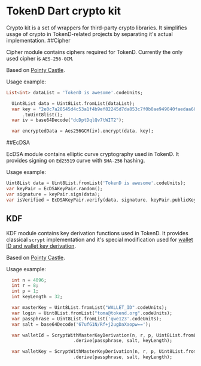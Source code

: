# TokenD Dart crypto kit

Crypto kit is a set of wrappers for third-party crypto libraries. It simplifies usage of crypto in TokenD-related projects by separating it's actual implementation.
##Cipher

Cipher module contains ciphers required for TokenD. Currently the only used cipher is `AES-256-GCM`.

Based on [Pointy Castle](https://github.com/bcgit/pc-dart).

Usage example:
```dart
List<int> dataList = 'TokenD is awesome'.codeUnits;

  Uint8List data = Uint8List.fromList(dataList);
  var key = "2e0c7a28545d4c53a1f4b9ef82245d7da853c7f0b0ae949040faedaa60c23c0b"
      .toUint8list();
  var iv = base64Decode("dcDptDqlQv7tWIT2");

  var encryptedData = Aes256GCM(iv).encrypt(data, key);
```

##EcDSA

EcDSA module contains elliptic curve cryptography used in TokenD. It provides signing on `Ed25519` curve with `SHA-256` hashing.

Usage example:
```dart
Uint8List data = Uint8List.fromList('TokenD is awesome'.codeUnits);
var keyPair = EcDSAKeyPair.random();
var signature = keyPair.sign(data);
var isVerified = EcDSAKeyPair.verify(data, signature, keyPair.publicKey);
```

## KDF

KDF module contains key derivation functions used in TokenD. It provides classical `scrypt` implementation and it's special modification used for [wallet ID and wallet key derivation](https://tokend.gitlab.io/docs/?http#wallet-id-derivation).

Based on [Pointy Castle](https://github.com/bcgit/pc-dart).

Usage example:
```dart
  int n = 4096;
  int r = 8;
  int p = 1;
  int keyLength = 32;

  var masterKey = Uint8List.fromList("WALLET_ID".codeUnits);
  var login = Uint8List.fromList("toma@tokend.org".codeUnits);
  var passphrase = Uint8List.fromList('qwe123'.codeUnits);
  var salt = base64Decode('67ufG1N/Rf+j2ugDaXaopw==');

  var walletId = ScryptWithMasterKeyDerivation(n, r, p, Uint8List.fromList("WALLET_ID".codeUnits), masterKey)
                         .derive(passphrase, salt, keyLength);

  var walletKey = ScryptWithMasterKeyDerivation(n, r, p, Uint8List.fromList("WALLET_KEY".codeUnits), masterKey)
                         .derive(passphrase, salt, keyLength);
```